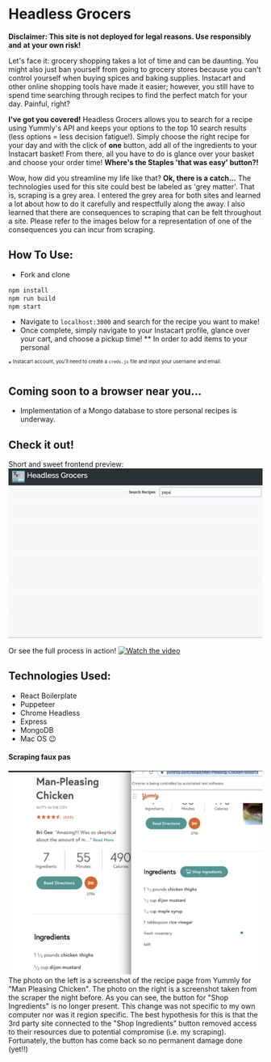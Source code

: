 # Headless Grocers

**Disclaimer: This site is not deployed for legal reasons. Use responsibly and**
**at your own risk!**

Let's face it: grocery shopping takes a lot of time and can be daunting. You
might also just ban yourself from going to grocery stores because you can't
control yourself when buying spices and baking supplies. Instacart and other
online shopping tools have made it easier; however, you still have to spend time
searching through recipes to find the perfect match for your day. Painful,
right?

**I've got you covered!** Headless Grocers allows you to search for a recipe
using Yummly's API and keeps your options to the top 10 search results (less
options = less decision fatigue!). Simply choose the right recipe for your day
and with the click of **one** button, add all of the ingredients to your
Instacart basket! From there, all you have to do is glance over your basket and
choose your order time! **Where's the Staples 'that was easy' button?!**

Wow, how did you streamline my life like that? **Ok, there is a catch...** The
technologies used for this site could best be labeled as 'grey matter'. That is,
scraping is a grey area. I entered the grey area for both sites and learned a
lot about how to do it carefully and respectfully along the away. I also learned
that there are consequences to scraping that can be felt throughout a site.
Please refer to the images below for a representation of one of the consequences
you can incur from scraping.

## How To Use:

- Fork and clone

```shell
npm install
npm run build
npm start
```

- Navigate to `localhost:3000` and search for the recipe you want to make!
- Once complete, simply navigate to your Instacart profile, glance over your
  cart, and choose a pickup time! \*\* In order to add items to your personal

<sup>\*<sup> Instacart account, you'll need to create a `creds.js` file and
input your username and email.

## Coming soon to a browser near you...

- Implementation of a Mongo database to store personal recipes is underway.

## Check it out!

Short and sweet frontend preview:
<br>
<img src="./docs/Frontend.gif">

Or see the full process in action!
[![Watch the video](http://i3.ytimg.com/vi/GWn7cF-7_qM/maxresdefault.jpg)](https://youtu.be/GWn7cF-7_qM)

## Technologies Used:

- React Boilerplate
- Puppeteer
- Chrome Headless
- Express
- MongoDB
- Mac OS :wink:

#### Scraping faux pas

<img src="./docs/ShopButtonGone.png">
The photo on the left is a screenshot of the recipe page from Yummly for "Man Pleasing Chicken". 
The photo on the right is a screenshot taken from the scraper the night before. 
As you can see, the button for "Shop Ingredients" is no longer present. 
This change was not specific to my own computer nor was it region specific. The best hypothesis for this is that the 3rd party site connected to the "Shop Ingredients" button removed access to their resources due to potential compromise (i.e. my scraping). Fortunately, the button has come back so no permanent damage done (yet!!)
